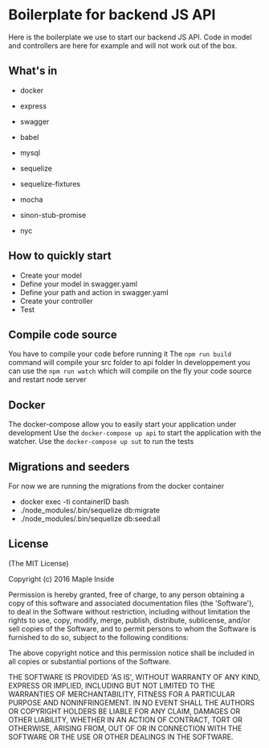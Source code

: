 # Boilerplate for backend JS API

Here is the boilerplate we use to start our backend JS API.
Code in model and controllers are here for example and will not work out of the box.

## What's in

- docker
- express
- swagger
- babel
- mysql
- sequelize
- sequelize-fixtures

- mocha
- sinon-stub-promise
- nyc

## How to quickly start

- Create your model
- Define your model in swagger.yaml
- Define your path and action in swagger.yaml
- Create your controller
- Test

## Compile code source

You have to compile your code before running it
The `npm run build` command will compile your src folder to api folder
In developpement you can use the `npm run watch` which will compile on the fly your code source and restart node server

## Docker

The docker-compose allow you to easily start your application under development
Use the `docker-compose up api` to start the application with the watcher.
Use the `docker-compose up sut` to run the tests

## Migrations and seeders

For now we are running the migrations from the docker container


- docker exec -ti containerID bash
- ./node_modules/.bin/sequelize db:migrate
- ./node_modules/.bin/sequelize db:seed:all



## License

(The MIT License)

Copyright (c) 2016 Maple Inside

Permission is hereby granted, free of charge, to any person obtaining a copy of this software and associated documentation files (the 'Software'), to deal in the Software without restriction, including without limitation the rights to use, copy, modify, merge, publish, distribute, sublicense, and/or sell copies of the Software, and to permit persons to whom the Software is furnished to do so, subject to the following conditions:

The above copyright notice and this permission notice shall be included in all copies or substantial portions of the Software.

THE SOFTWARE IS PROVIDED 'AS IS', WITHOUT WARRANTY OF ANY KIND, EXPRESS OR IMPLIED, INCLUDING BUT NOT LIMITED TO THE WARRANTIES OF MERCHANTABILITY, FITNESS FOR A PARTICULAR PURPOSE AND NONINFRINGEMENT. IN NO EVENT SHALL THE AUTHORS OR COPYRIGHT HOLDERS BE LIABLE FOR ANY CLAIM, DAMAGES OR OTHER LIABILITY, WHETHER IN AN ACTION OF CONTRACT, TORT OR OTHERWISE, ARISING FROM, OUT OF OR IN CONNECTION WITH THE SOFTWARE OR THE USE OR OTHER DEALINGS IN THE SOFTWARE.